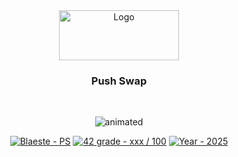 <!DOCTYPE HTML>
<html>
	<head>
		<meta name="google-site-verification" content="E75h0JYKy6feNWamyw7jsadK5P8WZGavKiewzM5J6xQ" />
	</head>
	<body>
		<div align="center">
			<a>
				<img src="https://www.42mulhouse.fr/wp-content/uploads/2022/06/logo-42-Mulhouse-white.svg" alt="Logo" width="192" height="80">
			</a>
			<h3 align="center">Push Swap</h3>
		</div>
		</br>
		<p align="center">
			<img src="https://github.com/Blaeste/gifforgeek/blob/main/giphy.webp" alt="animated" />
		</p>
		<div id="top"></div>
		<div align="center">
			<a href="https://github.com/Blaeste/Push_Swap" title="My repo"><img src="https://img.shields.io/static/v1?label=Blaeste&message=get_next_line&color=blue&logo=github&style=for-the-badge" alt="Blaeste - PS"></a>
			<a href="https://"><img src="https://img.shields.io/badge/42_grade-125_%2F_100-2ea44f?style=for-the-badge" alt="42 grade - xxx / 100"></a>
			<a href="https://"><img src="https://img.shields.io/badge/Year-2024-ffad9b?style=for-the-badge" alt="Year - 2025"></a>
		</div>
	</body>
</html>
